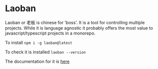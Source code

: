 # Laoban

Laoban or 老板 is chinese for 'boss'. It is a tool for controlling multiple projects. While it is language agnostic it
probably offers the most value to javascript/typescript projects in a monorepo.

To install `npm i -g laoban@latest`

To check it is installed `laoban --version`

The documentation for it is [here](https://laoban-github.github.io/)